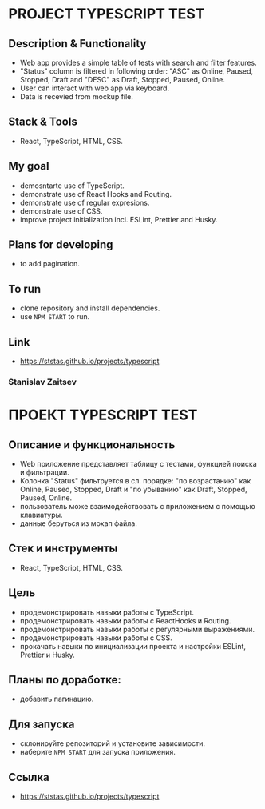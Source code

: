 # PROJECT TYPESCRIPT TEST

## Description & Functionality

- Web app provides a simple table of tests with search and filter features.
- "Status" column is filtered in following order: "ASC" as Online, Paused, Stopped, Draft and "DESC" as Draft, Stopped, Paused, Online.
- User can interact with web app via keyboard.
- Data is recevied from mockup file.

## Stack & Tools

- React, TypeScript, HTML, CSS.

## My goal

- demosntarte use of TypeScript.
- demonstrate use of React Hooks and Routing.
- demonstrate use of regular expresions.
- demonstrate use of CSS.
- improve project initialization incl. ESLint, Prettier and Husky.

## Plans for developing

- to add pagination.

## To run

- clone repository and install dependencies.
- use `NPM START` to run.

## Link

- https://ststas.github.io/projects/typescript

### Stanislav Zaitsev

# ПРОЕКТ TYPESCRIPT TEST

## Описание и функциональность

- Web приложение представляет таблицу с тестами, функцией поиска и фильтрации.
- Колонка "Status" фильтруется в сл. порядке: "по возрастанию" как Online, Paused, Stopped, Draft и "по убыванию" как Draft, Stopped, Paused, Online.
- пользователь може взаимодействовать с приложением с помощью клавиатуры.
- данные беруться из мокап файла.

## Стек и инструменты

- React, TypeScript, HTML, CSS.

## Цель

- продемонстрировать навыки работы с TypeScript.
- продемонстрировать навыки работы с ReactHooks и Routing.
- продемонстрировать навыки работы с регулярными выражениями.
- продемонстрировать навыки работы с CSS.
- прокачать навыки по инициализации проекта и настройки ESLint, Prettier и Husky.

## Планы по доработке:

- добавить пагинацию.

## Для запуска

- склонируйте репозиторий и установите зависимости.
- наберите `NPM START` для запуска приложения.

## Ссылка

- https://ststas.github.io/projects/typescript
